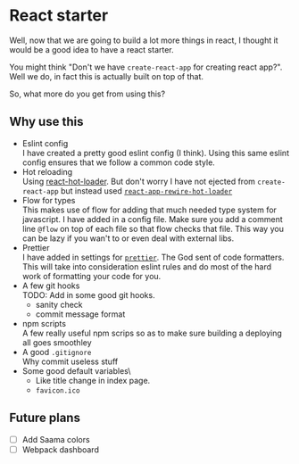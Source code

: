 # React starter

Well, now that we are going to build a lot more things in react, I thought it would be a good idea to have a react starter.

You might think "Don't we have `create-react-app` for creating react app?". Well we do, in fact this is actually built on top of that.

So, what more do you get from using this?

## Why use this

* Eslint config\
    I have created a pretty good eslint config (I think).
    Using this same eslint config ensures that we follow a common code style.
* Hot reloading\
    Using [react-hot-loader](https://github.com/gaearon/react-hot-loader).
    But don't worry I have not ejected from `create-react-app` but instead used [`react-app-rewire-hot-loader`](https://github.com/cdharris/react-app-rewire-hot-loader)
* Flow for types\
    This makes use of flow for adding that much needed type system for javascript.
    I have added in a config file.
    Make sure you add  a comment line `@flow` on top of each file so that flow checks that file.
    This way you can be lazy if you wan't to or even deal with external libs.
* Prettier\
    I have added in settings for [`prettier`](https://github.com/prettier/prettier).
    The God sent of code formatters.
    This will take into consideration eslint rules and do most of the hard work of formatting your code for you.
* A few git hooks\
    TODO: Add in some good git hooks.
    - sanity check
    - commit message format
* npm scripts\
    A few really useful npm scrips so as to make sure building a deploying all goes smoothley
* A good `.gitignore`\
    Why commit useless stuff
* Some good default variables\
    - Like title change in index page.
    - `favicon.ico`

## Future plans

- [ ] Add Saama colors
- [ ] Webpack dashboard
